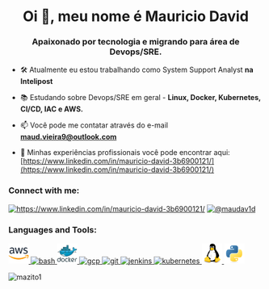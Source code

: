 <h1 align="center">Oi 👋, meu nome é Mauricio David</h1>
<h3 align="center">Apaixonado por tecnologia e migrando para área de Devops/SRE.</h3>

- 🛠️ Atualmente eu estou trabalhando como System Support Analyst **na Intelipost**

- 📚 Estudando sobre Devops/SRE em geral - **Linux, Docker, Kubernetes, CI/CD, IAC e AWS.**

- 📫 Você pode me contatar através do e-mail **maud.vieira9@outlook.com**

- 📄 Minhas experiências profissionais você pode encontrar aqui: [https://www.linkedin.com/in/mauricio-david-3b6900121/](https://www.linkedin.com/in/mauricio-david-3b6900121/)

<h3 align="left">Connect with me:</h3>
<p align="left">
<a href="https://linkedin.com/in/https://www.linkedin.com/in/mauricio-david-3b6900121/" target="blank"><img align="center" src="https://raw.githubusercontent.com/rahuldkjain/github-profile-readme-generator/master/src/images/icons/Social/linked-in-alt.svg" alt="https://www.linkedin.com/in/mauricio-david-3b6900121/" height="30" width="40" /></a>
<a href="https://instagram.com/@maudav1d" target="blank"><img align="center" src="https://raw.githubusercontent.com/rahuldkjain/github-profile-readme-generator/master/src/images/icons/Social/instagram.svg" alt="@maudav1d" height="30" width="40" /></a>
</p>

<h3 align="left">Languages and Tools:</h3>
<p align="left"> <a href="https://aws.amazon.com" target="_blank" rel="noreferrer"> <img src="https://raw.githubusercontent.com/devicons/devicon/master/icons/amazonwebservices/amazonwebservices-original-wordmark.svg" alt="aws" width="40" height="40"/> </a> <a href="https://www.gnu.org/software/bash/" target="_blank" rel="noreferrer"> <img src="https://www.vectorlogo.zone/logos/gnu_bash/gnu_bash-icon.svg" alt="bash" width="40" height="40"/> </a> <a href="https://www.docker.com/" target="_blank" rel="noreferrer"> <img src="https://raw.githubusercontent.com/devicons/devicon/master/icons/docker/docker-original-wordmark.svg" alt="docker" width="40" height="40"/> </a> <a href="https://cloud.google.com" target="_blank" rel="noreferrer"> <img src="https://www.vectorlogo.zone/logos/google_cloud/google_cloud-icon.svg" alt="gcp" width="40" height="40"/> </a> <a href="https://git-scm.com/" target="_blank" rel="noreferrer"> <img src="https://www.vectorlogo.zone/logos/git-scm/git-scm-icon.svg" alt="git" width="40" height="40"/> </a> <a href="https://www.jenkins.io" target="_blank" rel="noreferrer"> <img src="https://www.vectorlogo.zone/logos/jenkins/jenkins-icon.svg" alt="jenkins" width="40" height="40"/> </a> <a href="https://kubernetes.io" target="_blank" rel="noreferrer"> <img src="https://www.vectorlogo.zone/logos/kubernetes/kubernetes-icon.svg" alt="kubernetes" width="40" height="40"/> </a> <a href="https://www.linux.org/" target="_blank" rel="noreferrer"> <img src="https://raw.githubusercontent.com/devicons/devicon/master/icons/linux/linux-original.svg" alt="linux" width="40" height="40"/> </a> <a href="https://www.python.org" target="_blank" rel="noreferrer"> <img src="https://raw.githubusercontent.com/devicons/devicon/master/icons/python/python-original.svg" alt="python" width="40" height="40"/> </a> </p>

<p><img align="center" src="https://github-readme-stats.vercel.app/api/top-langs?username=mazito1&show_icons=true&locale=en&layout=compact" alt="mazito1" /></p>
